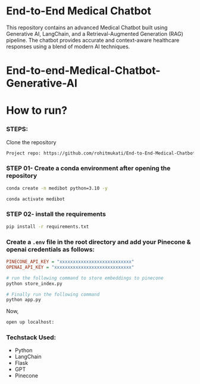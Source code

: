 
# End-to-End Medical Chatbot
This repository contains an advanced Medical Chatbot built using Generative AI, LangChain, and a Retrieval-Augmented Generation (RAG) pipeline. The chatbot provides accurate and context-aware healthcare responses using a blend of modern AI techniques.

# End-to-end-Medical-Chatbot-Generative-AI


# How to run?
### STEPS:

Clone the repository

```bash
Project repo: https://github.com/rohitmukati/End-to-End-Medical-Chatbot-Generative-AI
```
### STEP 01- Create a conda environment after opening the repository

```bash
conda create -n medibot python=3.10 -y
```

```bash
conda activate medibot
```


### STEP 02- install the requirements
```bash
pip install -r requirements.txt
```


### Create a `.env` file in the root directory and add your Pinecone & openai credentials as follows:

```ini
PINECONE_API_KEY = "xxxxxxxxxxxxxxxxxxxxxxxxxxx"
OPENAI_API_KEY = "xxxxxxxxxxxxxxxxxxxxxxxxxxxxx"
```


```bash
# run the following command to store embeddings to pinecone
python store_index.py
```

```bash
# Finally run the following command
python app.py
```

Now,
```bash
open up localhost:
```


### Techstack Used:

- Python
- LangChain
- Flask
- GPT
- Pinecone


